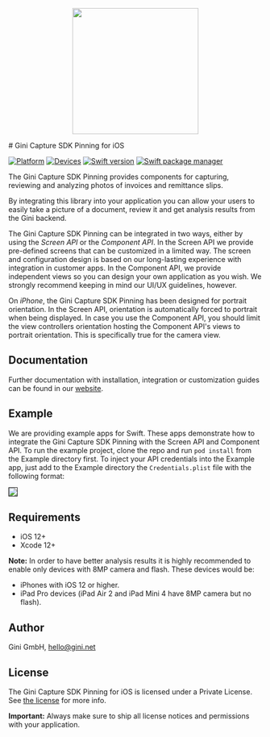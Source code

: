 <p align="center">
<img src="./Documentation/jazzy-theme/assets/img/logo.png" width="250">
</p>
# Gini Capture SDK Pinning for iOS

[![Platform](https://img.shields.io/badge/platform-iOS-lightgrey.svg)]()
[![Devices](https://img.shields.io/badge/devices-iPhone%20%7C%20iPad-blue.svg)]()
[![Swift version](https://img.shields.io/badge/swift-5.0-orange.svg)]()
[![Swift package manager](https://img.shields.io/badge/Swift_Package_Manager-compatible-orange?style=flat-square)]()


The Gini Capture SDK Pinning provides components for capturing, reviewing and analyzing photos of invoices and remittance slips.

By integrating this library into your application you can allow your users to easily take a picture of a document, review it and get analysis results from the Gini backend.

The Gini Capture SDK Pinning can be integrated in two ways, either by using the *Screen API* or the *Component API*. In the Screen API we provide pre-defined screens that can be customized in a limited way. The screen and configuration design is based on our long-lasting experience with integration in customer apps. In the Component API, we provide independent views so you can design your own application as you wish. We strongly recommend keeping in mind our UI/UX guidelines, however.

On *iPhone*, the Gini Capture SDK Pinning has been designed for portrait orientation. In the Screen API, orientation is automatically forced to portrait when being displayed. In case you use the Component API, you should limit the view controllers orientation hosting the Component API's views to portrait orientation. This is specifically true for the camera view.

## Documentation

Further documentation with installation, integration or customization guides can be found in our [website](https://developer.gini.net/gini-mobile-ios/GiniCaptureSDK/).

## Example

We are providing example apps for Swift. These apps demonstrate how to integrate the Gini Capture SDK Pinning with the Screen API and Component API. To run the example project, clone the repo and run `pod install` from the Example directory first.
To inject your API credentials into the Example app, just add to the Example directory the `Credentials.plist` file with the following format:

<img border=1 src=credentials_plist_format.png/>

## Requirements

- iOS 12+
- Xcode 12+

**Note:**
In order to have better analysis results it is highly recommended to enable only devices with 8MP camera and flash. These devices would be:

* iPhones with iOS 12 or higher.
* iPad Pro devices (iPad Air 2 and iPad Mini 4 have 8MP camera but no flash).

## Author

Gini GmbH, hello@gini.net

## License

The Gini Capture SDK Pinning for iOS is licensed under a Private License. See [the license](https://developer.gini.net/gini-mobile-ios/GiniCaptureSDK/license.html) for more info.

**Important:** Always make sure to ship all license notices and permissions with your application.
